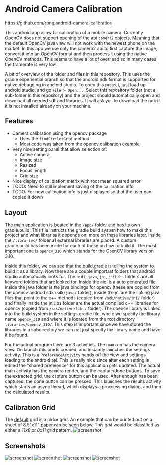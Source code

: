 # Android Camera Calibration

https://github.com/rpng/android-camera-calibration<p>

This android app allow for calibration of a mobile camera. Currently OpenCV does not support opening of the api `camera2` objects. Meaning that the default OpenCV java view will not work with the newest phone on the market. In this app we use only the camera2 api to first capture the image, convert it into an OpenCV format and then process it using the native OpenCV methods. This seems to have a lot of overhead so in many cases the framerate is very low.

A bit of overview of the folder and files in this repository. This uses the gradle experiential branch so that the android ndk format is supported for native debugging in android studio. To open this project, just load up android studio, and go `File > Open...`. Select this repository folder (not a sub-folder in this repository) and the project should automatically open and download all needed sdk and libraries. It will ask you to download the ndk if it is not installed already on your machine.

## Features

* Camera calibration using the opencv package
    * Uses the `findCirclesGrid` method
    * Most code was taken from the opencv calibration example
* Very nice setting panel that allow selection of:
    * Active camera
    * Image size
    * Resized
    * Focus length
    * Grid size
* Nice display of calibration matrix with root mean squared error
* TODO: Need to still implement saving of the calibration info
* TODO: For now calibration info is just displayed so that the user can copied it down

## Layout

The main application is located in the `/app/` folder and has its own gradle.build. This file instructs the gradle build system how to make this project and what libraries it depends on, more on these libraries later. Inside the `/libraries/` folder all external libraries are placed. A custom gradle.build has been made for each of these on how to build it. The most important one is `opencv_310` which stands for the OpenCV library version 3.10.

Inside this folder, we can see that the build.gradle is telling the system to build it as a library. Now there are a couple important folders that android studio automatically looks for. The `aidl`, `java`, `jni`, `jniLibs` folders are all keyword folders that are looked for. Inside the aidl is a auto generated file, inside the java folder is the java bindings for opencv (these are copied from the opencv android sdk `/sdk/java/` folder), inside the jni are the linking java files that point to the c++ methods (copied from `/sdk/native/jni/` folder) and finally inside the jniLibs folder are the actual compiled c++ libraries for opencv (copied from `/sdk/native/libs/` folder). The opencv library is linked into the build system in the settings.gradle file, where we specify the library name `opencv_310` and where it is located from the root directory `libraries/opencv_310/`. This step is important since we have stored the libraries in a subdirectory we can not just specify the library name and have it be found.

For the actual program there are 3 activities. The main on has the camera view. On launch this one is created, and instantly launches the settings activity. This is a `PreferenceActivity` hands off the view and settings loading to the android api. This is really nice since after each setting is edited the "shared preference" for this application gets updated. The actual main activity has the camera render, and the capture/done buttons. To save the extracted grid, the capture button can be used. After enough has been captured, the done button can be pressed. This launches the results activity which starts an async thread, which displays a proccessing dialog, and then the calculated results.


## Calibration Grid

The [default](app/src/main/java/io/rpng/calibration/managers/CameraCalibrator.java#L145-L149) grid is a cirlce grid.
An example that can be printed out on a sheet of 8.5"x11" paper can be seen below.
This grid would be classified as either a *11x8* or *8x11* grid pattern.
![screenshot](./images/circle_grid.png)


## Screenshots

![screenshot](./images/Screenshot_20160627-125906.png)
![screenshot](./images/Screenshot_20160627-125658.png)
![screenshot](./images/Screenshot_20160627-125718.png)
![screenshot](./images/Screenshot_20160627-125626.png)

